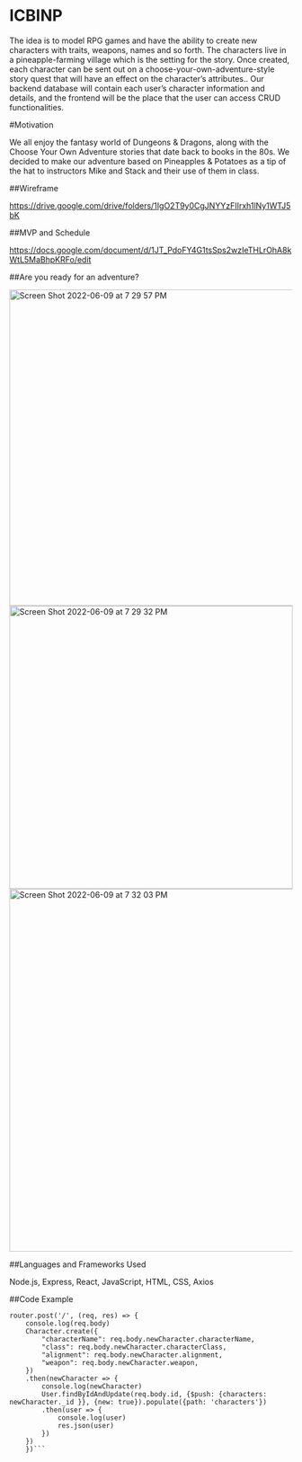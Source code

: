 # ICBINP

The idea is to model RPG games and have the ability to create new characters with traits, weapons, names and so forth. The characters live in a pineapple-farming village which is the setting for the story. Once created, each character can be sent out on a choose-your-own-adventure-style story quest that will have an effect on the character’s attributes..
Our backend database will contain each user’s character information and details, and the frontend will be the place that the user can access CRUD functionalities.

#Motivation

We all enjoy the fantasy world of Dungeons & Dragons, along with the Choose Your Own Adventure stories that date back to books in the 80s. We decided to make our adventure based on Pineapples & Potatoes as a tip of the hat to instructors Mike and Stack and their use of them in class.

##Wireframe

https://drive.google.com/drive/folders/1IgO2T9y0CgJNYYzFIIrxh1lNy1WTJ5bK

##MVP and Schedule

https://docs.google.com/document/d/1JT_PdoFY4G1tsSps2wzIeTHLrOhA8kWtL5MaBhpKRFo/edit

##Are you ready for an adventure?

<img width="563" alt="Screen Shot 2022-06-09 at 7 29 57 PM" src="https://user-images.githubusercontent.com/102939918/172979669-7faeec37-aa0e-4349-a4b2-a622cc701015.png">

<img width="504" alt="Screen Shot 2022-06-09 at 7 29 32 PM" src="https://user-images.githubusercontent.com/102939918/172979809-785f3f2e-c8b2-4908-b16c-7b2bbd1eb623.png">

<img width="646" alt="Screen Shot 2022-06-09 at 7 32 03 PM" src="https://user-images.githubusercontent.com/102939918/172979554-8d96d312-be92-4168-b6f9-ed5ed3927223.png">

##Languages and Frameworks Used

Node.js, Express, React, JavaScript, HTML, CSS, Axios

##Code Example

```
router.post('/', (req, res) => {
    console.log(req.body)
    Character.create({
        "characterName": req.body.newCharacter.characterName,
        "class": req.body.newCharacter.characterClass,
        "alignment": req.body.newCharacter.alignment,
        "weapon": req.body.newCharacter.weapon,
    })
    .then(newCharacter => {
        console.log(newCharacter)
        User.findByIdAndUpdate(req.body.id, {$push: {characters: newCharacter._id }}, {new: true}).populate({path: 'characters'})
        .then(user => {
            console.log(user)
            res.json(user)
        })
    })
    })```


